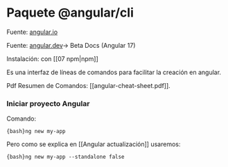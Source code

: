 
# Paquete @angular/cli

Fuente: [angular.io](https://angular.io/cli)

Fuente: [angular.dev](https://angular.dev/tools/cli)-> Beta Docs (Angular 17)

Instalación: con [[07 npm|npm]]

Es una interfaz de líneas de comandos para facilitar la creación en angular.

Pdf Resumen de Comandos: [[angular-cheat-sheet.pdf]].


### Iniciar proyecto Angular

Comando:

`{bash}ng new my-app`

Pero como se explica en [[Angular actualización]] usaremos:

`{bash}ng new my-app --standalone false`


